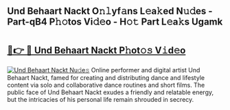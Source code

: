 ## Und Behaart Nackt O𝚗𝚕yf𝚊ns L𝚎a𝚔ed N𝚞𝚍es - Part-qB4 P𝚑𝚘tos Vi𝚍𝚎o - H𝚘𝚝 Part L𝚎a𝚔s Ugamk

# <h2><a href="http://kf4km5d.oniu.top/?m=Und+Behaart+Nackt">🔗👉 🔴 Und Behaart Nackt P𝚑ot𝚘𝚜 V𝚒d𝚎o</a></h2>

[![Und Behaart Nackt Nu𝚍e𝚜](https://i.imgur.com/0qMVB7G.gif)](http://kf4km5d.oniu.top/?m=Und+Behaart+Nackt)
Online performer and digital artist Und Behaart Nackt, famed for creating and distributing dance and lifestyle content via solo and collaborative dance routines and short films. The public face of Und Behaart Nackt exudes a friendly and relatable energy, but the intricacies of his personal life remain shrouded in secrecy.  
